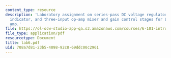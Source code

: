 ```yaml
---
content_type: resource
description: 'Laboratory assignment on series-pass DC voltage regulator, low-battery
  indicator, and three-input op-amp mixer and gain control stages for Lab #5 power
  amp.'
file: https://ol-ocw-studio-app-qa.s3.amazonaws.com/courses/6-101-introductory-analog-electronics-laboratory-spring-2007/708a7d8123b5409892c869ddc00c2961_lab6.pdf
file_type: application/pdf
resourcetype: Document
title: lab6.pdf
uid: 708a7d81-23b5-4098-92c8-69ddc00c2961
---
```

